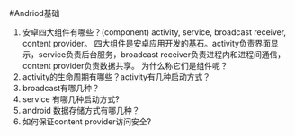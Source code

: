 #Andriod基础
1. 安卓四大组件有哪些？(component)
    activity, service, broadcast receiver, content provider。
    四大组件是安卓应用开发的基石。activity负责界面显示，service负责后台服务，broadcast receiver负责进程内和进程间通信，content provider负责数据共享。
  为什么称它们是组件呢？
2. activity的生命周期有哪些？activity有几种启动方式？
3. broadcast有哪几种？
4. service 有哪几种启动方式?
5. android 数据存储方式有哪几种？
6. 如何保证content provider访问安全?
